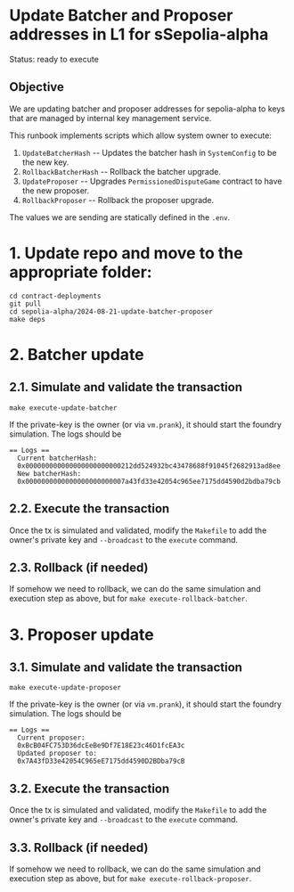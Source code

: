 # Update Batcher and Proposer addresses in L1 for sSepolia-alpha

Status: ready to execute

## Objective

We are updating batcher and proposer addresses for sepolia-alpha to keys that are managed by internal key management service.

This runbook implements scripts which allow system owner to execute: 
1. `UpdateBatcherHash` -- Updates the batcher hash in `SystemConfig` to be the new key.
2. `RollbackBatcherHash` -- Rollback the batcher upgrade.
3. `UpdateProposer` -- Upgrades `PermissionedDisputeGame` contract to have the new proposer.
4. `RollbackProposer` -- Rollback the proposer upgrade.

The values we are sending are statically defined in the `.env`.

# 1. Update repo and move to the appropriate folder:
```
cd contract-deployments
git pull
cd sepolia-alpha/2024-08-21-update-batcher-proposer
make deps
```

# 2. Batcher update
## 2.1. Simulate and validate the transaction

``` shell
make execute-update-batcher
```

If the private-key is the owner (or via `vm.prank`), it should start the foundry simulation. The logs should be
```
== Logs ==
  Current batcherHash: 
  0x000000000000000000000000212dd524932bc43478688f91045f2682913ad8ee
  New batcherHash: 
  0x0000000000000000000000007a43fd33e42054c965ee7175dd4590d2bdba79cb
```

## 2.2. Execute the transaction

Once the tx is simulated and validated, modify the `Makefile` to add the owner's private key and `--broadcast` to the `execute` command.

## 2.3. Rollback (if needed)

If somehow we need to rollback, we can do the same simulation and execution step as above, but for `make execute-rollback-batcher`.

# 3. Proposer update
## 3.1. Simulate and validate the transaction

``` shell
make execute-update-proposer
```

If the private-key is the owner (or via `vm.prank`), it should start the foundry simulation. The logs should be
```
== Logs ==
  Current proposer: 
  0xBcB04FC753D36dcEeBe9Df7E18E23c46D1fcEA3c
  Updated proposer to: 
  0x7A43fD33e42054C965eE7175dd4590D2BDba79cB
```

## 3.2. Execute the transaction

Once the tx is simulated and validated, modify the `Makefile` to add the owner's private key and `--broadcast` to the `execute` command.

## 3.3. Rollback (if needed)

If somehow we need to rollback, we can do the same simulation and execution step as above, but for `make execute-rollback-proposer`.


